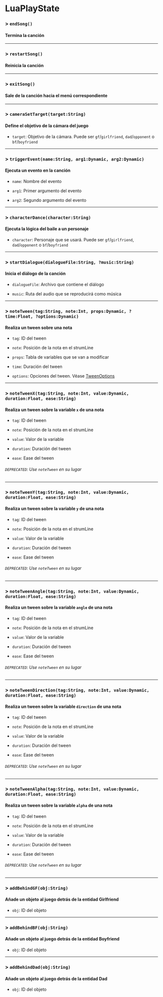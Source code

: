 # LuaPlayState

### > `endSong()`

#### Termina la canción 

---

### > `restartSong()`

#### Reinicia la canción 

---

### > `exitSong()`

#### Sale de la canción hacia el menú correspondiente 

---

### > `cameraSetTarget(target:String)`

#### Define el objetivo de la cámara del juego 

- `target`: Objetivo de la cámara. Puede ser `gf`/`girlfriend`, `dad`/`opponent` o `bf`/`boyfriend` 

---

### > `triggerEvent(name:String, arg1:Dynamic, arg2:Dynamic)`

#### Ejecuta un evento en la canción 

- `name`: Nombre del evento 

- `arg1`: Primer argumento del evento 

- `arg2`: Segundo argumento del evento 

---

### > `characterDance(character:String)`

#### Ejecuta la lógica del baile a un personaje 

- `character`: Personaje que se usará. Puede ser `gf`/`girlfriend`, `dad`/`opponent` o `bf`/`boyfriend` 

---

### > `startDialogue(dialogueFile:String, ?music:String)`

#### Inicia el diálogo de la canción 

- `dialogueFile`: Archivo que contiene el diálogo 

- `music`: Ruta del audio que se reproducirá como música 

---

### > `noteTween(tag:String, note:Int, props:Dynamic, ?time:Float, ?options:Dynamic)`

#### Realiza un tween sobre una nota 

- `tag`: ID del tween 

- `note`: Posición de la nota en el strumLine 

- `props`: Tabla de variables que se van a modificar 

- `time`: Duración del tween 

- `options`: Opciones del tween. Véase [TweenOptions](https://api.haxeflixel.com/flixel/tweens/TweenOptions.html) 

---

### > `noteTweenX(tag:String, note:Int, value:Dynamic, duration:Float, ease:String)`

#### Realiza un tween sobre la variable `x` de una nota 

- `tag`: ID del tween 

- `note`: Posición de la nota en el strumLine 

- `value`: Valor de la variable 

- `duration`: Duración del tween 

- `ease`: Ease del tween 

###### `DEPRECATED`: Use `noteTween` en su lugar 

---

### > `noteTweenY(tag:String, note:Int, value:Dynamic, duration:Float, ease:String)`

#### Realiza un tween sobre la variable `y` de una nota 

- `tag`: ID del tween 

- `note`: Posición de la nota en el strumLine 

- `value`: Valor de la variable 

- `duration`: Duración del tween 

- `ease`: Ease del tween 

###### `DEPRECATED`: Use `noteTween` en su lugar 

---

### > `noteTweenAngle(tag:String, note:Int, value:Dynamic, duration:Float, ease:String)`

#### Realiza un tween sobre la variable `angle` de una nota 

- `tag`: ID del tween 

- `note`: Posición de la nota en el strumLine 

- `value`: Valor de la variable 

- `duration`: Duración del tween 

- `ease`: Ease del tween 

###### `DEPRECATED`: Use `noteTween` en su lugar 

---

### > `noteTweenDirection(tag:String, note:Int, value:Dynamic, duration:Float, ease:String)`

#### Realiza un tween sobre la variable `direction` de una nota 

- `tag`: ID del tween 

- `note`: Posición de la nota en el strumLine 

- `value`: Valor de la variable 

- `duration`: Duración del tween 

- `ease`: Ease del tween 

###### `DEPRECATED`: Use `noteTween` en su lugar 

---

### > `noteTweenAlpha(tag:String, note:Int, value:Dynamic, duration:Float, ease:String)`

#### Realiza un tween sobre la variable `alpha` de una nota 

- `tag`: ID del tween 

- `note`: Posición de la nota en el strumLine 

- `value`: Valor de la variable 

- `duration`: Duración del tween 

- `ease`: Ease del tween 

###### `DEPRECATED`: Use `noteTween` en su lugar 

---

### > `addBehindGF(obj:String)`

#### Añade un objeto al juego detrás de la entidad Girlfriend 

- `obj`: ID del objeto 

---

### > `addBehindBF(obj:String)`

#### Añade un objeto al juego detrás de la entidad Boyfriend 

- `obj`: ID del objeto 

---

### > `addBehindDad(obj:String)`

#### Añade un objeto al juego detrás de la entidad Dad 

- `obj`: ID del objeto 

